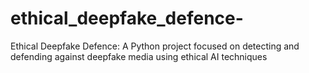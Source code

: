 # ethical_deepfake_defence-
Ethical Deepfake Defence: A Python project focused on detecting and defending against deepfake media using ethical AI techniques
